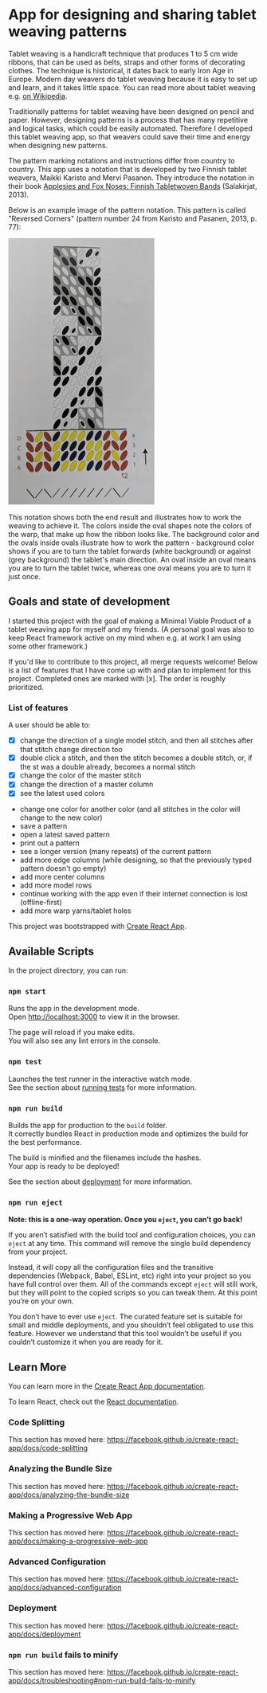 # App for designing and sharing tablet weaving patterns

Tablet weaving is a handicraft technique that produces 1 to 5 cm wide ribbons, that can be used as belts, straps and other forms of decorating clothes. The technique is historical, it dates back to early Iron Age in Europe. Modern day weavers do tablet weaving because it is easy to set up and learn, and it takes little space. You can read more about tablet weaving e.g. [on Wikipedia](https://en.wikipedia.org/wiki/Tablet_weaving).

Traditionally patterns for tablet weaving have been designed on pencil and paper. However, designing patterns is a process that has many repetitive and logical tasks, which could be easily automated. Therefore I developed this tablet weaving app, so that weavers could save their time and energy when designing new patterns.

The pattern marking notations and instructions differ from country to country. This app uses a notation that is developed by two Finnish tablet weavers, Maikki Karisto and Mervi Pasanen. They introduce the notation in their book [Applesies and Fox Noses: Finnish Tabletwoven Bands](https://www.amazon.com/APPLESIES-NOSES-FINNISH-TABLETWOVEN-BANDS/dp/952577449X) (Salakirjat, 2013).

Below is an example image of the pattern notation. This pattern is called "Reversed Corners" (pattern number 24 from Karisto and Pasanen, 2013, p. 77):

![Reversed Corners](src/assets/images/tablet_weaving_pattern_reversed_corners.jpg)

This notation shows both the end result and illustrates how to work the weaving to achieve it. The colors inside the oval shapes note the colors of the warp, that make up how the ribbon looks like. The background color and the ovals inside ovals illustrate how to work the pattern - background color shows if you are to turn the tablet forwards (white background) or against (grey background) the tablet's main direction. An oval inside an oval means you are to turn the tablet twice, whereas one oval means you are to turn it just once.

## Goals and state of development
I started this project with the goal of making a Minimal Viable Product of a tablet weaving app for myself and my friends. (A personal goal was also to keep React framework active on my mind when e.g. at work I am using some other framework.)

If you'd like to contribute to this project, all merge requests welcome!
Below is a list of features that I have come up with and plan to implement for this project. Completed ones are marked with [x]. The order is roughly prioritized.

### List of features
A user should be able to:
- [x] change the direction of a single model stitch, and then all stitches after that stitch change direction too
- [x] double click a stitch, and then the stitch becomes a double stitch, or, if the st was a double already, becomes a normal stitch
- [x] change the color of the master stitch
- [x] change the direction of a master column
- [x] see the latest used colors
- change one color for another color (and all stitches in the color will change to the new color)
- save a pattern
- open a latest saved pattern
- print out a pattern
- see a longer version (many repeats) of the current pattern
- add more edge columns (while designing, so that the previously typed pattern doesn't go empty)
- add more center columns
- add more model rows
- continue working with the app even if their internet connection is lost (offline-first)
- add more warp yarns/tablet holes

This project was bootstrapped with [Create React App](https://github.com/facebook/create-react-app).

## Available Scripts

In the project directory, you can run:

### `npm start`

Runs the app in the development mode.<br>
Open [http://localhost:3000](http://localhost:3000) to view it in the browser.

The page will reload if you make edits.<br>
You will also see any lint errors in the console.

### `npm test`

Launches the test runner in the interactive watch mode.<br>
See the section about [running tests](https://facebook.github.io/create-react-app/docs/running-tests) for more information.

### `npm run build`

Builds the app for production to the `build` folder.<br>
It correctly bundles React in production mode and optimizes the build for the best performance.

The build is minified and the filenames include the hashes.<br>
Your app is ready to be deployed!

See the section about [deployment](https://facebook.github.io/create-react-app/docs/deployment) for more information.

### `npm run eject`

**Note: this is a one-way operation. Once you `eject`, you can’t go back!**

If you aren’t satisfied with the build tool and configuration choices, you can `eject` at any time. This command will remove the single build dependency from your project.

Instead, it will copy all the configuration files and the transitive dependencies (Webpack, Babel, ESLint, etc) right into your project so you have full control over them. All of the commands except `eject` will still work, but they will point to the copied scripts so you can tweak them. At this point you’re on your own.

You don’t have to ever use `eject`. The curated feature set is suitable for small and middle deployments, and you shouldn’t feel obligated to use this feature. However we understand that this tool wouldn’t be useful if you couldn’t customize it when you are ready for it.

## Learn More

You can learn more in the [Create React App documentation](https://facebook.github.io/create-react-app/docs/getting-started).

To learn React, check out the [React documentation](https://reactjs.org/).

### Code Splitting

This section has moved here: https://facebook.github.io/create-react-app/docs/code-splitting

### Analyzing the Bundle Size

This section has moved here: https://facebook.github.io/create-react-app/docs/analyzing-the-bundle-size

### Making a Progressive Web App

This section has moved here: https://facebook.github.io/create-react-app/docs/making-a-progressive-web-app

### Advanced Configuration

This section has moved here: https://facebook.github.io/create-react-app/docs/advanced-configuration

### Deployment

This section has moved here: https://facebook.github.io/create-react-app/docs/deployment

### `npm run build` fails to minify

This section has moved here: https://facebook.github.io/create-react-app/docs/troubleshooting#npm-run-build-fails-to-minify
